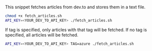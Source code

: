 This snippet fetches articles from dev.to and stores them in a text file.

```bash
chmod +x fetch_articles.sh
API_KEY=<YOUR_DEV_TO_API_KEY> ./fetch_articles.sh
```

If tag is specified, only articles with that tag will be fetched. If no tag is specified, all articles will be fetched.

```bash
API_KEY=<YOUR_DEV_TO_API_KEY> TAG=azure ./fetch_articles.sh
```
